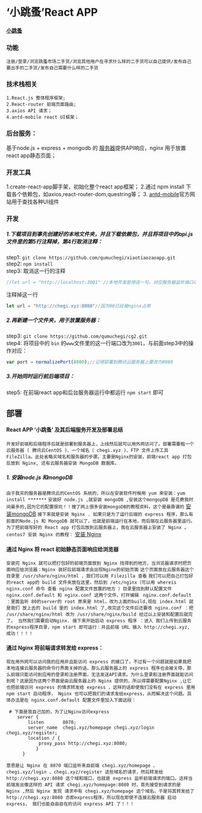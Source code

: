  # ‘小跳蚤’React APP    
 #### [小跳蚤](http://chegi.xyz/)
 ### 功能
 
    注册/登录/浏览跳蚤市场二手货/浏览其他用户在寻求什么样的二手货可以自己提供/发布自己要出手的二手货/发布自己需要什么样的二手货
    
 ### 技术栈相关

    1.React.js 整体程序框架;
    2.React-router 前端页面路由;
    3.axios API 请求；
    4.antd-mobile react UI框架；
    
 ### 后台服务：
  基于node.js + express + mongodb 的 [服务器](https://github.com/qumuchegi/cg2)提供API响应，nginx 用于放置react app静态页面；
 ### 开发工具
  1.create-react-app脚手架，初始化整个react app框架；
  2.通过 npm install 下载各个依赖包，如axios,react-router-dom,questring等；
  3. [antd-mobile](https://mobile.ant.design/index-cn)官方网站用于查找各种UI组件
    
 ### 开发
  ##### 1.下载项目到事先创建好的本地文件夹，并且下载依赖包，并且将项目中的api.js文件里的第5行注释掉，第4行取消注释：
  step1: `git clone https://github.com/qumuchegi/xiaotiaozaoapp.git` <br>
  step2: `npm install` <br>
  step3: 取消这一行的注释<br> 
  ```javascript
  //let url = "http://localhost:3001" //本地开发是用这一句，对应服务器监听端口改为3001，同时注视掉下一句
  ```
  注释掉这一行
  ```javascript
  let url = "http://chegi.xyz:8080"//因为80已经被nginx占用
  ```
 ##### 2.再新建一个文件夹，用于放置服务器：<br>
  step3: `git clone https://github.com/qumuchegi/cg2.git`<br>
  step4: 将项目中的 `bin` 的`www`文件里的这一行端口改为`3001`，与前面step3中的操作对应：<br>
  ```javascript
  var port = normalizePort(8080);//记得部署到腾讯云服务器上要改为8080
  ``` 
##### 3.开始同时运行前后端项目：
  step5: 在前端react app和后台服务器运行中都运行 `npm start` 即可
    
 
 
## 部署
   #### React APP ‘小跳蚤’ 及其后端服务开发及部署总结
   
   `开发好前端和后端程序后就是部署到服务器上，上线然后就可以用外网访问了。部署需要租一个云服务器 ( 腾讯云CentOS )、一个域名（ chegi.xyz )、FTP 文件上传工具 FileZilla。此处省略买域名和服务器的步骤。主要是Nginx的安装，前端react app 打包后放到 Nginx, 还有云服务器安装 MongoDB 数据库。`

   #####    1. 安装node.js 和mongoDB
   `由于我买的服务器是腾讯云的CentOS 系统的，所以在安装软件时候用 yum 来安装：yum install *******`
   `安装好 node.js ,就安装 mongoDB ,安装这个mongopDB 是花费我时间最多的,因为它的配置很坑！！搜了网上很多安装mongoDB的教程资料，这个是最靠谱的`
   [安装mongoDB](https://www.cnblogs.com/flying1819/articles/9035408.html)
   `接下来就是安装 Nginx . 如果只是为了运行后端的 express 程序，那么有前面的Node.js 和 MongoDB 就可以了，也就是前端运行在本地，而后端在云服务器里运行。为了把前端写好的 React app 打包后放到云服务器上，我在云服务器上安装了 Nginx 。 centos7 安装 Nginx 的教程：`
   [安装 Nginx ](https://blog.csdn.net/default7/article/details/56278658)
   ####    通过 Nginx 将 react 初始静态页面响应给浏览器
   `安装完 Nginx 就可以把打包好的前端页面放到 Nginx 找得到的地方，当浏览器请求时把页面响应给浏览器：Nginx 装好后前端请求会出现Nginx的初始页面`
   `这个页面放在云服务器这个目录里 /usr/share/nginx/html ，我们可以用 Filezilla 查看`
   `我们可以把自己打包好的react app的 build 文件夹放在这里，然后到 /etc/nginx（可以用 whereis nginx.conf 命令 查看 nginx 配置文件放置的地方 ）目录里找到默认配置文件 nginx.conf.default 和 nginx.conf 这两个文件，打开编辑 `
   ` nginx.conf.default ：里面监听 80的server的 root 原来是 html，改为上面的build,现在 index.html 就是我们 放上去的 build 里的 index.html 了,改完这个文件后还要改 nginx.conf ：把 /usr/share/nginx/html 改为 /usr/share/nginx/build
经过以上安装和配置后就完了。
当然我们需要启动Nginx.
接下来开始启动 express 程序 ：进入 我们上传到云服务的express程序目录，npm start 即可运行：并且前端 URL 输入 http://chegi.xyz, 成功！！！！
 `
 ####     通过 Nginx 将前端请求转发给 express：
 `现在用外网可以访问我的应用并且能访问 express 的接口了。不过有一个问题就是如果我把本地连接云服务器的命令行界面关掉的话，那么云服务器上的 express 程序也会被关停，那么前端只能访问到应用的登录和注册界面，无法发送API请求。为什么登录和注册界面就能访问到呢？这是因为这两个界面是由云服务器上的 Nginx 提供的，所以得需要配置Nginx ,让它也把前端访问 express 的情求转发给 express ，这样的话即使我们没有在 express 里用 npm start 启动程序， Nginx 也可以把我们的请求发给express，从而解决这个问题。具体办法是在 nginx.conf.default 配置文件里加入下面这段：`
 ```nginx
  # 下面是我自己加的，为了让Nginx访问express
     server {
         listen       8070;
         server_name  chegi.xyz/homepage chegi.xyz/login chegi.xyz/register;
         location / {
             proxy_pass http://chegi.xyz:8080;
            }
       }
  ```
  `意思是让 Nginx 在 8070 端口监听来自前端 chegi.xyz/homepage 、chegi.xyz/login 、chegi.xyz/register 这些域名的请求，然后转发给 http://chegi.xyz:8080 这个域和端口，也就是 express 监听前端请求的端口。这样当前端发出像这样的 API 请求 chegi.xyz/homepage:8080 时，首先接受到请求的是 Nginx ,然后 Nginx 发现 请求中有 chegi.xyz/homepage 这个域名，于是将其转发给了 http://chegi.xyz:8080 亦即express程序。所以现在即使不连接云服务器 启动 express， 我们也能自由自在的访问 express API 了！！！`

   
